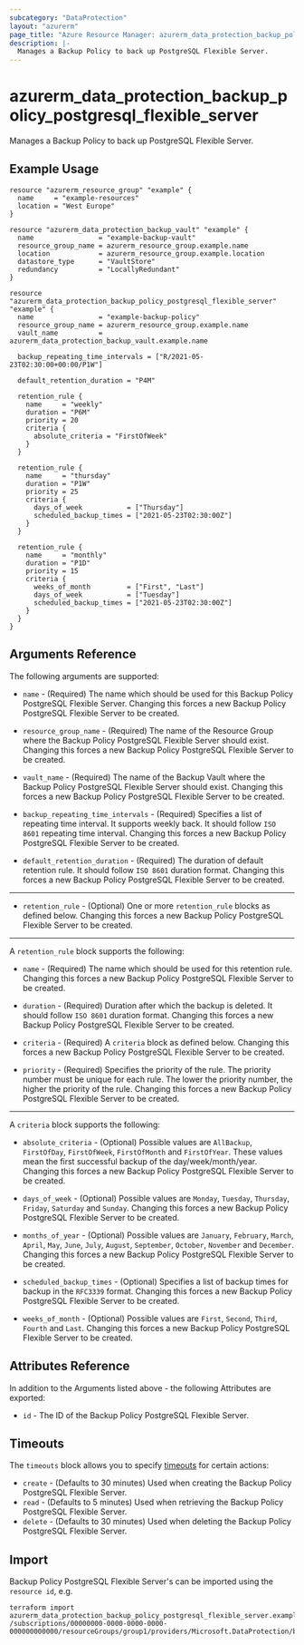 ```yaml
---
subcategory: "DataProtection"
layout: "azurerm"
page_title: "Azure Resource Manager: azurerm_data_protection_backup_policy_postgresql_flexible_server"
description: |-
  Manages a Backup Policy to back up PostgreSQL Flexible Server.
---
```


# azurerm_data_protection_backup_policy_postgresql_flexible_server

Manages a Backup Policy to back up PostgreSQL Flexible Server.

## Example Usage

```hcl
resource "azurerm_resource_group" "example" {
  name     = "example-resources"
  location = "West Europe"
}

resource "azurerm_data_protection_backup_vault" "example" {
  name                = "example-backup-vault"
  resource_group_name = azurerm_resource_group.example.name
  location            = azurerm_resource_group.example.location
  datastore_type      = "VaultStore"
  redundancy          = "LocallyRedundant"
}

resource "azurerm_data_protection_backup_policy_postgresql_flexible_server" "example" {
  name                = "example-backup-policy"
  resource_group_name = azurerm_resource_group.example.name
  vault_name          = azurerm_data_protection_backup_vault.example.name

  backup_repeating_time_intervals = ["R/2021-05-23T02:30:00+00:00/P1W"]

  default_retention_duration = "P4M"

  retention_rule {
    name     = "weekly"
    duration = "P6M"
    priority = 20
    criteria {
      absolute_criteria = "FirstOfWeek"
    }
  }

  retention_rule {
    name     = "thursday"
    duration = "P1W"
    priority = 25
    criteria {
      days_of_week           = ["Thursday"]
      scheduled_backup_times = ["2021-05-23T02:30:00Z"]
    }
  }

  retention_rule {
    name     = "monthly"
    duration = "P1D"
    priority = 15
    criteria {
      weeks_of_month         = ["First", "Last"]
      days_of_week           = ["Tuesday"]
      scheduled_backup_times = ["2021-05-23T02:30:00Z"]
    }
  }
}
```

## Arguments Reference

The following arguments are supported:

* `name` - (Required) The name which should be used for this Backup Policy PostgreSQL Flexible Server. Changing this forces a new Backup Policy PostgreSQL Flexible Server to be created.

* `resource_group_name` - (Required) The name of the Resource Group where the Backup Policy PostgreSQL Flexible Server should exist. Changing this forces a new Backup Policy PostgreSQL Flexible Server to be created.

* `vault_name` - (Required) The name of the Backup Vault where the Backup Policy PostgreSQL Flexible Server should exist. Changing this forces a new Backup Policy PostgreSQL Flexible Server to be created.

* `backup_repeating_time_intervals` - (Required) Specifies a list of repeating time interval. It supports weekly back. It should follow `ISO 8601` repeating time interval. Changing this forces a new Backup Policy PostgreSQL Flexible Server to be created.
  
* `default_retention_duration` - (Required) The duration of default retention rule. It should follow `ISO 8601` duration format. Changing this forces a new Backup Policy PostgreSQL Flexible Server to be created.

---

* `retention_rule` - (Optional) One or more `retention_rule` blocks as defined below. Changing this forces a new Backup Policy PostgreSQL Flexible Server to be created.

---

A `retention_rule` block supports the following:

* `name` - (Required) The name which should be used for this retention rule. Changing this forces a new Backup Policy PostgreSQL Flexible Server to be created.

* `duration` - (Required) Duration after which the backup is deleted. It should follow `ISO 8601` duration format. Changing this forces a new Backup Policy PostgreSQL Flexible Server to be created.

* `criteria` - (Required) A `criteria` block as defined below. Changing this forces a new Backup Policy PostgreSQL Flexible Server to be created.

* `priority` - (Required) Specifies the priority of the rule. The priority number must be unique for each rule. The lower the priority number, the higher the priority of the rule. Changing this forces a new Backup Policy PostgreSQL Flexible Server to be created.

---

A `criteria` block supports the following:

* `absolute_criteria` - (Optional) Possible values are `AllBackup`, `FirstOfDay`, `FirstOfWeek`, `FirstOfMonth` and `FirstOfYear`. These values mean the first successful backup of the day/week/month/year. Changing this forces a new Backup Policy PostgreSQL Flexible Server to be created.

* `days_of_week` - (Optional) Possible values are `Monday`, `Tuesday`, `Thursday`, `Friday`, `Saturday` and `Sunday`. Changing this forces a new Backup Policy PostgreSQL Flexible Server to be created.

* `months_of_year` - (Optional) Possible values are `January`, `February`, `March`, `April`, `May`, `June`, `July`, `August`, `September`, `October`, `November` and `December`. Changing this forces a new Backup Policy PostgreSQL Flexible Server to be created.

* `scheduled_backup_times` - (Optional) Specifies a list of backup times for backup in the `RFC3339` format. Changing this forces a new Backup Policy PostgreSQL Flexible Server to be created.

* `weeks_of_month` - (Optional) Possible values are `First`, `Second`, `Third`, `Fourth` and `Last`. Changing this forces a new Backup Policy PostgreSQL Flexible Server to be created.

## Attributes Reference

In addition to the Arguments listed above - the following Attributes are exported:

* `id` - The ID of the Backup Policy PostgreSQL Flexible Server.

## Timeouts

The `timeouts` block allows you to specify [timeouts](https://www.terraform.io/language/resources/syntax#operation-timeouts) for certain actions:

* `create` - (Defaults to 30 minutes) Used when creating the Backup Policy PostgreSQL Flexible Server.
* `read` - (Defaults to 5 minutes) Used when retrieving the Backup Policy PostgreSQL Flexible Server.
* `delete` - (Defaults to 30 minutes) Used when deleting the Backup Policy PostgreSQL Flexible Server.

## Import

Backup Policy PostgreSQL Flexible Server's can be imported using the `resource id`, e.g.

```shell
terraform import azurerm_data_protection_backup_policy_postgresql_flexible_server.example /subscriptions/00000000-0000-0000-0000-000000000000/resourceGroups/group1/providers/Microsoft.DataProtection/backupVaults/vault1/backupPolicies/backupPolicy1
```
